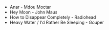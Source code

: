- Anar - Mdou Moctar
- Hey Moon - John Maus
- How to Disappear Completely - Radiohead
- Heavy Water / I'd Rather Be Sleeping - Gouper
